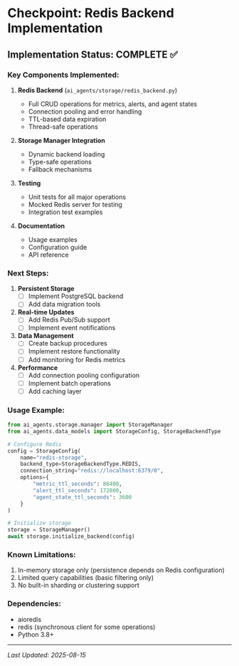 # Checkpoint: Redis Backend Implementation

## Implementation Status: COMPLETE ✅

### Key Components Implemented:

1. **Redis Backend** (`ai_agents/storage/redis_backend.py`)
   - Full CRUD operations for metrics, alerts, and agent states
   - Connection pooling and error handling
   - TTL-based data expiration
   - Thread-safe operations

2. **Storage Manager Integration**
   - Dynamic backend loading
   - Type-safe operations
   - Fallback mechanisms

3. **Testing**
   - Unit tests for all major operations
   - Mocked Redis server for testing
   - Integration test examples

4. **Documentation**
   - Usage examples
   - Configuration guide
   - API reference

### Next Steps:

1. **Persistent Storage**
   - [ ] Implement PostgreSQL backend
   - [ ] Add data migration tools

2. **Real-time Updates**
   - [ ] Add Redis Pub/Sub support
   - [ ] Implement event notifications

3. **Data Management**
   - [ ] Create backup procedures
   - [ ] Implement restore functionality
   - [ ] Add monitoring for Redis metrics

4. **Performance**
   - [ ] Add connection pooling configuration
   - [ ] Implement batch operations
   - [ ] Add caching layer

### Usage Example:

```python
from ai_agents.storage.manager import StorageManager
from ai_agents.data_models import StorageConfig, StorageBackendType

# Configure Redis
config = StorageConfig(
    name="redis-storage",
    backend_type=StorageBackendType.REDIS,
    connection_string="redis://localhost:6379/0",
    options={
        "metric_ttl_seconds": 86400,
        "alert_ttl_seconds": 172800,
        "agent_state_ttl_seconds": 3600
    }
)

# Initialize storage
storage = StorageManager()
await storage.initialize_backend(config)
```

### Known Limitations:

1. In-memory storage only (persistence depends on Redis configuration)
2. Limited query capabilities (basic filtering only)
3. No built-in sharding or clustering support

### Dependencies:
- aioredis
- redis (synchronous client for some operations)
- Python 3.8+

---
*Last Updated: 2025-08-15*
